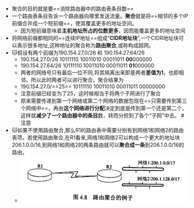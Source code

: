 
- 聚合的目的就是要==消除路由器中的路由表条目数==
- 一个路由表条目告诉一个路由器向哪里发送流量。**聚合**就是将==相邻的多个IP前缀合并成一个短前缀==，使其覆盖更多的地址空间。
	- 因为短前缀意味着**主机地址所占的位数更多**，因而能覆盖更多的地址空间
- 将网络前缀都相同的==连续IP地址==组成“**CIDR地址块**”,一个CIDR地址块可以表示很多地址,这种地址的聚合称为**路由聚合**,或称构成超网。
- 🐱假设有两个前缀为190.154.27.0/26 和 190.154.27.64/26
	- 190.154.27.0/26	10111110 10011010 00011011 **00**000000
	- 190.154.27.64/26	10111110 10011010 00011011 **01**000000
	- 两者的网络号只有最后一位不同,将其隔离出来即是两者**差值为1**，也即相邻。所以此时两者可以进行聚合，聚合结果为
	- 190.154.27.0/==25==	10111110 10011010 00011011 00000000
	- 注意前缀已经变为了25，这时候相当于将两个子网进行了聚合
	- 原来需要传递到第一个网络或第二个网络的数据包现在==只需要传到第三个网络中==，再由**这个网络进行分配**决定到底是传到第一个还是第二个，这样就**减少了一个路由器中的条目**数，转而分担到了各个“子网”中去。  #注意 
- 🐱如果不使用路由聚合,那么R1的路由表中需要分别有到网络1和网络2的路由表项。若使用路由聚合,在R1看来,网络1和网络2可以构成一个更大的地址块206.1.0.0/16,到网络1和网络2的两条路由就可以**聚合成一条**到206.1.0.0/16的路由。
	- ![](attachments/Pasted%20image%2020221013003427.png)